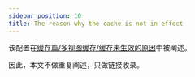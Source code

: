 ```yaml
---
sidebar_position: 10
title: The reason why the cache is not in effect
---
```


该配置在[缓存篇/多视图缓存/缓存未生效的原因](../cache/multiview-cache/abandoned-callback.mdx)中被阐述。

因此，本文不做重复阐述，只做链接收录。